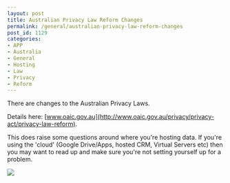 ```yaml
---
layout: post
title: Australian Privacy Law Reform Changes
permalink: /general/australian-privacy-law-reform-changes
post_id: 1129
categories:
- APP
- Australia
- General
- Hosting
- Law
- Privacy
- Reform
---
```


There are changes to the Australian Privacy Laws.

Details here: [www.oaic.gov.au](http://www.oaic.gov.au/privacy/privacy-act/privacy-law-reform).

This does raise some questions around where you're hosting data. If you're using the 'cloud' (Google Drive/Apps, hosted CRM, Virtual Servers etc) then you may want to read up and make sure you're not setting yourself up for a problem.


[![](http://ben.hamilton.id.au/cms/wp-content/uploads/2014/02/APP-Banner-559x1401.jpg)](http://ben.hamilton.id.au/cms/wp-content/uploads/2014/02/APP-Banner-559x1401.jpg)
